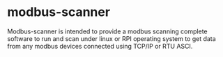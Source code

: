 # modbus-scanner

Modbus-scanner is intended to provide a modbus scanning complete software to run and scan under linux or RPI operating system to get data from any modbus devices connected using TCP/IP or RTU ASCI. 
